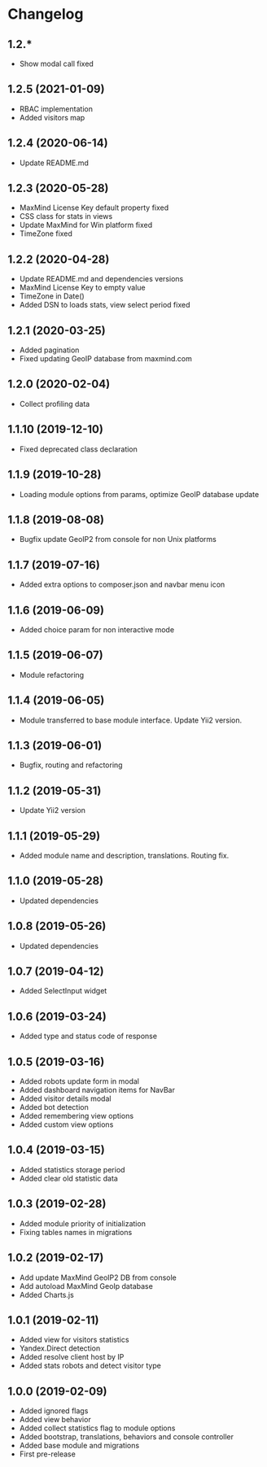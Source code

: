 Changelog
=========

## 1.2.*
 * Show modal call fixed

## 1.2.5 (2021-01-09)
 * RBAC implementation
 * Added visitors map
 
## 1.2.4 (2020-06-14)
 * Update README.md

## 1.2.3 (2020-05-28)
 * MaxMind License Key default property fixed
 * CSS class for stats in views
 * Update MaxMind for Win platform fixed
 * TimeZone fixed
 
## 1.2.2 (2020-04-28)
 * Update README.md and dependencies versions
 * MaxMind License Key to empty value
 * TimeZone in Date()
 * Added DSN to loads stats, view select period fixed

## 1.2.1 (2020-03-25)
 * Added pagination
 * Fixed updating GeoIP database from maxmind.com
 
## 1.2.0 (2020-02-04)
 * Collect profiling data
 
## 1.1.10 (2019-12-10)
 * Fixed deprecated class declaration

## 1.1.9 (2019-10-28)
 * Loading module options from params, optimize GeoIP database update
 
## 1.1.8 (2019-08-08)
 * Bugfix update GeoIP2 from console for non Unix platforms

## 1.1.7 (2019-07-16)
 * Added extra options to composer.json and navbar menu icon

## 1.1.6 (2019-06-09)
 * Added choice param for non interactive mode
 
## 1.1.5 (2019-06-07)
 * Module refactoring

## 1.1.4 (2019-06-05)
 * Module transferred to base module interface. Update Yii2 version.

## 1.1.3 (2019-06-01)
 * Bugfix, routing and refactoring
 
## 1.1.2 (2019-05-31)
 * Update Yii2 version
 
## 1.1.1 (2019-05-29)
 * Added module name and description, translations. Routing fix.
 
## 1.1.0 (2019-05-28)
 * Updated dependencies
 
## 1.0.8 (2019-05-26)
 * Updated dependencies
 
## 1.0.7 (2019-04-12)
 * Added SelectInput widget
 
## 1.0.6 (2019-03-24)
 * Added type and status code of response
 
## 1.0.5 (2019-03-16)
 * Added robots update form in modal
 * Added dashboard navigation items for NavBar
 * Added visitor details modal
 * Added bot detection
 * Added remembering view options
 * Added custom view options
 
## 1.0.4 (2019-03-15)
 * Added statistics storage period
 * Added clear old statistic data
 
## 1.0.3 (2019-02-28)
 * Added module priority of initialization
 * Fixing tables names in migrations
 
## 1.0.2 (2019-02-17)
 * Add update MaxMind GeoIP2 DB from console
 * Add autoload MaxMind GeoIp database
 * Added Charts.js
 
## 1.0.1 (2019-02-11)
 * Added view for visitors statistics
 * Yandex.Direct detection
 * Added resolve client host by IP
 * Added stats robots and detect visitor type

## 1.0.0 (2019-02-09)
 * Added ignored flags
 * Added view behavior
 * Added collect statistics flag to module options
 * Added bootstrap, translations, behaviors and console controller
 * Added base module and migrations
 * First pre-release